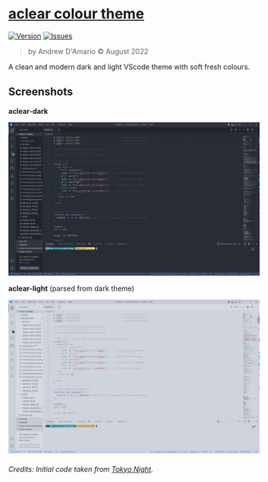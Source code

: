 # [aclear colour theme](https://marketplace.visualstudio.com/items?itemName=andrewaclear.aclear)
[![Version](https://img.shields.io/github/package-json/v/andrewaclear/aclear-vscode-theme)](https://github.com/andrewaclear/aclear-vscode-theme)
[![Issues](https://img.shields.io/github/issues/andrewaclear/aclear-vscode-theme)](https://github.com/andrewaclear/aclear-vscode-theme/issues)

> by Andrew D'Amario © August 2022

A clean and modern dark and light VScode theme with soft fresh colours.

## Screenshots

**aclear-dark**

![Screenshot - aclear light](static/aclear-dark.png)

**aclear-light** (parsed from dark theme)

![Screenshot - aclear light](static/aclear-light.png)

###### Credits: Initial code taken from  [Tokyo Night](https://github.com/enkia/tokyo-night-vscode-theme).
